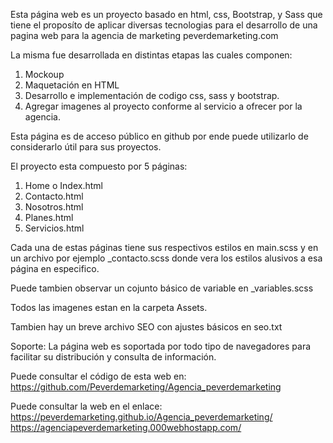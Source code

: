 Esta página web es un proyecto basado en html, css, Bootstrap, y Sass que tiene el proposíto de aplicar diversas tecnologias para el desarrollo de una pagina web para la agencia de marketing peverdemarketing.com

La misma fue desarrollada en distintas etapas las cuales componen:
1. Mockoup 
2. Maquetación en HTML
3. Desarrollo e implementación de codigo css, sass y bootstrap.
4. Agregar imagenes al proyecto conforme al servicio a ofrecer por la agencia. 

Esta página es de acceso público en github por ende puede utilizarlo de considerarlo útil para sus proyectos. 

El proyecto esta compuesto por 5 páginas:
1. Home o Index.html
2. Contacto.html
3. Nosotros.html
4. Planes.html
5. Servicios.html

Cada una de estas páginas tiene sus respectivos estilos en main.scss y en un archivo por ejemplo _contacto.scss donde vera los estilos alusivos a esa página en especifico. 

Puede tambien observar un cojunto básico de variable en _variables.scss

Todos las imagenes estan en la carpeta Assets.

Tambien hay un breve archivo SEO con ajustes básicos en seo.txt

Soporte:
La página web es soportada por todo tipo de navegadores para facilitar su distribución y consulta de información. 

Puede consultar el código de esta web en:
https://github.com/Peverdemarketing/Agencia_peverdemarketing

Puede consultar la web en el enlace:
https://peverdemarketing.github.io/Agencia_peverdemarketing/
https://agenciapeverdemarketing.000webhostapp.com/

